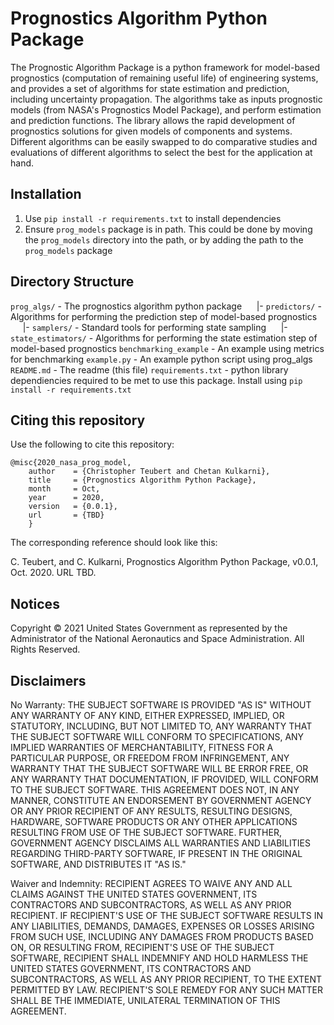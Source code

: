 # Prognostics Algorithm Python Package

The Prognostic Algorithm Package is a python framework for model-based prognostics (computation of remaining useful life) of engineering systems, and provides a set of algorithms for state estimation and prediction, including uncertainty propagation. The algorithms take as inputs prognostic models (from NASA's Prognostics Model Package), and perform estimation and prediction functions. The library allows the rapid development of prognostics solutions for given models of components and systems. Different algorithms can be easily swapped to do comparative studies and evaluations of different algorithms to select the best for the application at hand.

## Installation
1. Use `pip install -r requirements.txt` to install dependencies 
2. Ensure `prog_models` package is in path. This could be done by moving the `prog_models` directory into the path, or by adding the path to the `prog_models` package 

## Directory Structure 

`prog_algs/` - The prognostics algorithm python package
&nbsp;&nbsp;&nbsp;&nbsp;  |- `predictors/` - Algorithms for performing the prediction step of model-based prognostics
&nbsp;&nbsp;&nbsp;&nbsp;  |- `samplers/` - Standard tools for performing state sampling
&nbsp;&nbsp;&nbsp;&nbsp;  |- `state_estimators/` - Algorithms for performing the state estimation step of model-based prognostics
`benchmarking_example` - An example using metrics for benchmarking
`example.py` - An example python script using prog_algs 
`README.md` - The readme (this file)
`requirements.txt` - python library dependiencies required to be met to use this package. Install using `pip install -r requirements.txt`

## Citing this repository
Use the following to cite this repository:

```
@misc{2020_nasa_prog_model,
    author    = {Christopher Teubert and Chetan Kulkarni},
    title     = {Prognostics Algorithm Python Package},
    month     = Oct,
    year      = 2020,
    version   = {0.0.1},
    url       = {TBD}
    }
```

The corresponding reference should look like this:

C. Teubert, and C. Kulkarni, Prognostics Algorithm Python Package, v0.0.1, Oct. 2020. URL TBD.

## Notices

Copyright © 2021 United States Government as represented by the Administrator of the National Aeronautics and Space Administration.  All Rights Reserved.

## Disclaimers

No Warranty: THE SUBJECT SOFTWARE IS PROVIDED "AS IS" WITHOUT ANY WARRANTY OF ANY KIND, EITHER EXPRESSED, IMPLIED, OR STATUTORY, INCLUDING, BUT NOT LIMITED TO, ANY WARRANTY THAT THE SUBJECT SOFTWARE WILL CONFORM TO SPECIFICATIONS, ANY IMPLIED WARRANTIES OF MERCHANTABILITY, FITNESS FOR A PARTICULAR PURPOSE, OR FREEDOM FROM INFRINGEMENT, ANY WARRANTY THAT THE SUBJECT SOFTWARE WILL BE ERROR FREE, OR ANY WARRANTY THAT DOCUMENTATION, IF PROVIDED, WILL CONFORM TO THE SUBJECT SOFTWARE. THIS AGREEMENT DOES NOT, IN ANY MANNER, CONSTITUTE AN ENDORSEMENT BY GOVERNMENT AGENCY OR ANY PRIOR RECIPIENT OF ANY RESULTS, RESULTING DESIGNS, HARDWARE, SOFTWARE PRODUCTS OR ANY OTHER APPLICATIONS RESULTING FROM USE OF THE SUBJECT SOFTWARE.  FURTHER, GOVERNMENT AGENCY DISCLAIMS ALL WARRANTIES AND LIABILITIES REGARDING THIRD-PARTY SOFTWARE, IF PRESENT IN THE ORIGINAL SOFTWARE, AND DISTRIBUTES IT "AS IS."

Waiver and Indemnity:  RECIPIENT AGREES TO WAIVE ANY AND ALL CLAIMS AGAINST THE UNITED STATES GOVERNMENT, ITS CONTRACTORS AND SUBCONTRACTORS, AS WELL AS ANY PRIOR RECIPIENT.  IF RECIPIENT'S USE OF THE SUBJECT SOFTWARE RESULTS IN ANY LIABILITIES, DEMANDS, DAMAGES, EXPENSES OR LOSSES ARISING FROM SUCH USE, INCLUDING ANY DAMAGES FROM PRODUCTS BASED ON, OR RESULTING FROM, RECIPIENT'S USE OF THE SUBJECT SOFTWARE, RECIPIENT SHALL INDEMNIFY AND HOLD HARMLESS THE UNITED STATES GOVERNMENT, ITS CONTRACTORS AND SUBCONTRACTORS, AS WELL AS ANY PRIOR RECIPIENT, TO THE EXTENT PERMITTED BY LAW.  RECIPIENT'S SOLE REMEDY FOR ANY SUCH MATTER SHALL BE THE IMMEDIATE, UNILATERAL TERMINATION OF THIS AGREEMENT.